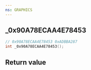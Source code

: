 ```yaml
---
ns: GRAPHICS
---
```

## _0x90A78ECAA4E78453

```c
// 0x90A78ECAA4E78453 0xADBBA287
int _0x90A78ECAA4E78453();
```

## Return value
